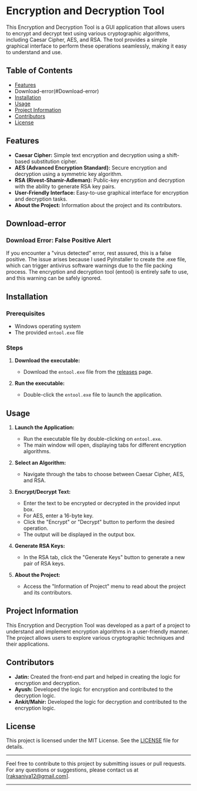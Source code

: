 # Encryption and Decryption Tool

This Encryption and Decryption Tool is a GUI application that allows users to encrypt and decrypt text using various cryptographic algorithms, including Caesar Cipher, AES, and RSA. The tool provides a simple graphical interface to perform these operations seamlessly, making it easy to understand and use.

## Table of Contents

- [Features](#features)
- Download-error(#Download-error)
- [Installation](#installation)
- [Usage](#usage)
- [Project Information](#project-information)
- [Contributors](#contributors)
- [License](#license)

## Features

- **Caesar Cipher:** Simple text encryption and decryption using a shift-based substitution cipher.
- **AES (Advanced Encryption Standard):** Secure encryption and decryption using a symmetric key algorithm.
- **RSA (Rivest-Shamir-Adleman):** Public-key encryption and decryption with the ability to generate RSA key pairs.
- **User-Friendly Interface:** Easy-to-use graphical interface for encryption and decryption tasks.
- **About the Project:** Information about the project and its contributors.

## Download-error

### Download Error: False Positive Alert

If you encounter a "virus detected" error, rest assured, this is a false positive. The issue arises because I used PyInstaller to create the .exe file, which can trigger antivirus software warnings due to the file packing process. The encryption and decryption tool (entool) is entirely safe to use, and this warning can be safely ignored.

## Installation

### Prerequisites

- Windows operating system
- The provided `entool.exe` file

### Steps

1. **Download the executable:**
   - Download the `entool.exe` file from the [releases](https://github.com/jatin-raksaniya/Encryption-tool/releases/tag/entoolv1.0.0.0) page.

2. **Run the executable:**
   - Double-click the `entool.exe` file to launch the application.

## Usage

1. **Launch the Application:**
   - Run the executable file by double-clicking on `entool.exe`.
   - The main window will open, displaying tabs for different encryption algorithms.

2. **Select an Algorithm:**
   - Navigate through the tabs to choose between Caesar Cipher, AES, and RSA.

3. **Encrypt/Decrypt Text:**
   - Enter the text to be encrypted or decrypted in the provided input box.
   - For AES, enter a 16-byte key.
   - Click the "Encrypt" or "Decrypt" button to perform the desired operation.
   - The output will be displayed in the output box.

4. **Generate RSA Keys:**
   - In the RSA tab, click the "Generate Keys" button to generate a new pair of RSA keys.

5. **About the Project:**
   - Access the "Information of Project" menu to read about the project and its contributors.

## Project Information

This Encryption and Decryption Tool was developed as a part of a project to understand and implement encryption algorithms in a user-friendly manner. The project allows users to explore various cryptographic techniques and their applications.

## Contributors

- **Jatin:** Created the front-end part and helped in creating the logic for encryption and decryption.
- **Ayush:** Developed the logic for encryption and contributed to the decryption logic.
- **Ankit/Mahir:** Developed the logic for decryption and contributed to the encryption logic.

## License

This project is licensed under the MIT License. See the [LICENSE](LICENSE) file for details.

---

Feel free to contribute to this project by submitting issues or pull requests. For any questions or suggestions, please contact us at [raksaniya12@gmail.com].

---
